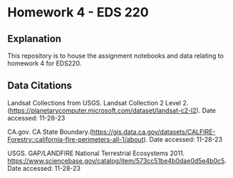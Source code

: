 # Homework 4 - EDS 220

## Explanation

This repository is to house the assignment notebooks and data relating to homework 4 for EDS220. 

## Data Citations

Landsat Collections from USGS. Landsat Collection 2 Level 2. (https://planetarycomputer.microsoft.com/dataset/landsat-c2-l2). Date accessed: 11-28-23

CA.gov. CA State Boundary.(https://gis.data.ca.gov/datasets/CALFIRE-Forestry::california-fire-perimeters-all-1/about). Date accessed: 11-28-23

USGS. GAP/LANDFIRE National Terrestrial Ecosystems 2011. https://www.sciencebase.gov/catalog/item/573cc51be4b0dae0d5e4b0c5. Date accessed: 11-28-23

